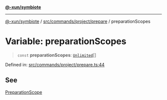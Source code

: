 [**@-xun/symbiote**](../../../../../README.md)

***

[@-xun/symbiote](../../../../../README.md) / [src/commands/project/prepare](../README.md) / preparationScopes

# Variable: preparationScopes

> `const` **preparationScopes**: [`Unlimited`](../../../../configure/enumerations/UnlimitedGlobalScope.md#unlimited)[]

Defined in: [src/commands/project/prepare.ts:44](https://github.com/Xunnamius/symbiote/blob/fda4254d9bfeb125461ee3377ddb123772e5d050/src/commands/project/prepare.ts#L44)

## See

[PreparationScope](../../../../configure/enumerations/UnlimitedGlobalScope.md)
